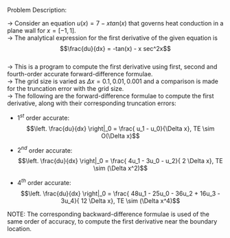 Problem Description:  

-> Consider an equation $u(x) = 7 - xtan(x)$ that governs heat conduction in a plane wall for $x=[-1,1]$.  
-> The analytical expression for the first derivative of the given equation is  
$$\frac{du}{dx} = -tan(x) - x sec^2x$$  
-> This is a program to compute the first derivative using first, second and fourth-order accurate forward-difference formulae.  
-> The grid size is varied as $\Delta x = 0.1, 0.01, 0.001$ and a comparison is made for the truncation error with the grid size.  
-> The following are the forward-difference formulae to compute the first derivative, along with their corresponding truncation errors:  

- $1^{st}$ order accurate:  
$$\left. \frac{du}{dx} \right|_0 = \frac{ u_1 - u_0}{\Delta x}, TE \sim O(\Delta x)$$ 

- $2^{nd}$ order accurate:    
$$\left. \frac{du}{dx} \right|_0 = \frac{ 4u_1 - 3u_0 - u_2}{ 2 \Delta x}, TE \sim (\Delta x^2)$$

- $4^{th}$ order accurate:    
$$\left. \frac{du}{dx} \right|_0 = \frac{ 48u_1 - 25u_0 - 36u_2 + 16u_3 - 3u_4}{ 12 \Delta x}, TE \sim (\Delta x^4)$$

NOTE: The corresponding backward-difference formulae is used of the same order of accuracy, to compute the first derivative near the boundary location.  
